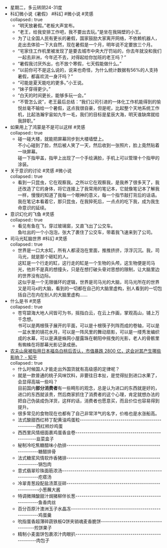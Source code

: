 - 星期二，多云转阴24-31度
- 科幻微小说《暑假》 #科幻 #微小说 #灵感  
  collapsed:: true
	- “明天放暑假。”老板大声宣布。
	- “老王，给我安排工作吧，我不要出去玩。”是坐在我隔壁的小王。
	- 为了让全国人民有更长的暑假，国家鼓励大家离开网络，不依赖机器人，走出去体验一下大自然，现在暑假是一个月，明年说不定要放三个月。
	- “宅家住工作机里被发现了是要去城市中央大厅罚站的，你去年就没和我们一起去非洲，今年还不去，对得起给你加班的老王吗？”
	- “暑假我讨厌外出，也不放个寒假，七天假能做什么。”
	- “以前你可不是这么说的，说来也奇怪，为什么统计数据有56%的人支持暑假，都喜欢流一身汗吗？”
	- “可能是夏天能吃的更多。”小王说。
	- “妹子穿得更少。”
	- “白天的时间更长，能够多玩一会。”
	- “不管怎么说”，老王最后总结：“我们公司引进的一体化工作机能得到的愉悦丝毫不输给一个暑假，这点我很自豪，但是呢，比起整个天地系统工作机，比起浩瀚宇宙如九牛一毛，我们的目标是星辰大海，明天谁缺席就给我辞职。”
- 如果用上了鸿蒙是不是可以这样 #灵感  
  collapsed:: true
	- 碰一碰大楼，就能把屏幕同步到大楼墙壁上。  
	  不小心碰到了脸，然后被人笑了一天，然后收到一张照片，脸上竟然贴着一块屏幕。  
	  碰一下指甲盖，指甲上出现了一个手绘满脸，手机上可以管理十个指甲的涂装。
- 关于意识的讨论 #灵感 #微小说  
  collapsed:: true
	- 看到一只昆虫，它在观察我。之所以它在观察我，是我养了很多天了，我还改造了它的身体，将它连接上了我常用的笔记本，它就像笔记本了解我一样，慢慢的知道了我每一个眼神的意义，每一个指节敲打背后的话语。我在笔记本看着它，那只昆虫，在我猝死后，一点点的吃下我，成为我生命意识的延续。
- 意识幻化的飞鱼 #灵感  
  collapsed:: true
	- 看见有鱼在飞，穿过玻璃窗，又直飞出了公交车。  
	  鱼吐出的一个小泡泡，张大了裹住了公交车，带着我飞速来到了公司。
- 司马光缸脑世界 #科幻 #灵感  
  collapsed:: true
	- 世界是一口大水缸，所有人都浸泡在里面，推推挤挤，浮浮沉沉。我，司马光，就是那个砸缸的人。  
	  这缸是一个行走的缸，这行走的缸是一个生物的头颅，这生物便是司马光，他并不是真的想撞头，只是在想打破头骨对思想的限制，让大脑里边的世界没有边际。  
	  这似乎是一个无限循环的逻辑，世界是司马光的大脑，司马光所在的世界又是司马x的大脑，看到的一切都在自己的大脑里虚构，别人看到的一切包括自己在内在别人的大脑里虚构……
- 什么是书 #灵感  
  collapsed:: true
	- 苍穹碧海大地人间皆可为书，摇指白云，在云上作画，掌观高山，铺上万千念想。  
	  书可以是两根筷子展开的平面，可以是十根筷子列阵而成的卷轴，可以是一盆水里的镜花水月，可以是一阵风里的舞动扇影，可以是一缕秀发编织成的水幕，可以是满是蛛网小屋露珠在朝阳中摇曳的光影，老人的骨骸里有蜘蛛在将那幕光影记录成册。
- [农夫山泉被指用日本福岛白桃后否认，市值暴跌 2800 亿，这会对其产生哪些影响？ - 知乎](https://www.zhihu.com/question/468449453/answer/1966472034)  
  collapsed:: true
	- 什么时候国人才能走出外国货就有高级感的定律呢？
	- 就是一款普通的桃子风味饮料，非要往日本扯，是觉得扯到进口水果了，会显得高端一些吗？  
	  目前国内**部分消费者**有一些畸形的观念，总是认为进口的东西就是好的，进口的东西就该贵，然后商家抓住了消费者的这个心理，肯定就想办法的把自己伪装成伪洋货，这样的话，消费者也愿意买，而且价位也容易得到提升。
	- 很多常见的食物现在也都有了自己非常洋气的名字，价格也是水涨船高。
	- 法式酸甜西红柿丁配黄油鸡蛋粒-------------------------------------------------西红柿炒鸡蛋
	- 西西里风情细面裹鸡蛋香韭卷---------------------------------------------------韭菜盒子
	- 秘制冷吃焦糖醋味小肋排--------------------------------------------------------糖醋排骨
	- 法式糖浆风情软炸香猪排--------------------------------------------------------锅包肉
	- 意式翡翠珍珠面筋浓汤-----------------------------------------------------------疙瘩汤
	- 冷翠青葱段配盐渍蒸豆碎--------------------------------------------------------小葱蘸大酱
	- 特调微辣酸甜汁焗猪柳伴长葱----------------------------------------------------鱼香肉丝
	- 百分百原汁澳洲玉子水晶冻------------------------------------------------------鸡蛋羹
	- 吮指蛋香超薄碎蔬铁板Q饼夹销魂麦香脆饼--------------------------------------煎饼果子
	- 精制小麦面饼包裹浓汁肉眼扒---------------------------------------------------肉包子